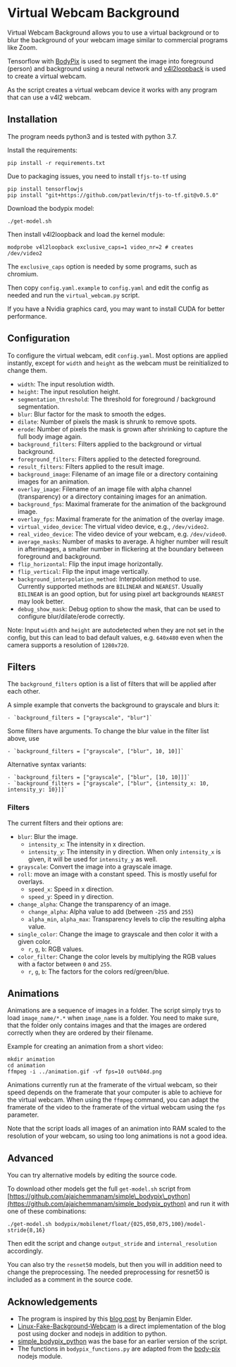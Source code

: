 # Virtual Webcam Background

Virtual Webcam Background allows you to use a virtual background or to blur the background of your webcam image similar to commercial programs like Zoom.

Tensorflow with [BodyPix](https://blog.tensorflow.org/2019/11/updated-bodypix-2.html) is used to segment the image into foreground (person) and background using a neural network and [v4l2loopback](https://github.com/umlaeute/v4l2loopback) is used to create a virtual webcam.

As the script creates a virtual webcam device it works with any program that can use a v4l2 webcam.

## Installation

The program needs python3 and is tested with python 3.7.

Install the requirements:

    pip install -r requirements.txt

Due to packaging issues, you need to install `tfjs-to-tf` using

    pip install tensorflowjs
    pip install "git+https://github.com/patlevin/tfjs-to-tf.git@v0.5.0"

Download the bodypix model:

    ./get-model.sh

Then install v4l2loopback and load the kernel module:

    modprobe v4l2loopback exclusive_caps=1 video_nr=2 # creates /dev/video2

The `exclusive_caps` option is needed by some programs, such as chromium.

Then copy `config.yaml.example` to `config.yaml` and edit the config as needed and run
the `virtual_webcam.py` script.

If you have a Nvidia graphics card, you may want to install CUDA for better performance.

## Configuration

To configure the virtual webcam, edit `config.yaml`. Most options are applied instantly,
except for `width` and `height` as the webcam must be reinitialized to change them.

- `width`: The input resolution width.
- `height`: The input resolution height.
- `segmentation_threshold`: The threshold for foreground / background segmentation.
- `blur`: Blur factor for the mask to smooth the edges.
- `dilate`: Number of pixels the mask is shrunk to remove spots.
- `erode`: Number of pixels the mask is grown after shrinking to capture the full body image again.
- `background_filters`: Filters applied to the background or virtual background.
- `foreground_filters`: Filters applied to the detected foreground.
- `result_filters`: Filters applied to the result image.
- `background_image`: Filename of an image file or a directory containing images for an animation.
- `overlay_image`: Filename of an image file with alpha channel (transparency) or a directory
  containing images for an animation.
- `background_fps`: Maximal framerate for the animation of the background image.
- `overlay_fps`: Maximal framerate for the animation of the overlay image.
- `virtual_video_device`: The virtual video device, e.g., `/dev/video2`.
- `real_video_device`: The video device of your webcam, e.g. `/dev/video0`.
- `average_masks`: Number of masks to average. A higher number will result in afterimages,
  a smaller number in flickering at the boundary between foreground and background.
- `flip_horizontal`: Flip the input image horizontally.
- `flip_vertical`: Flip the input image vertically.
- `background_interpolation_method`: Interpolation method to use. Currently supported methods
  are `BILINEAR` and `NEAREST`. Usually `BILINEAR` is an good option, but for using pixel art
  backgrounds `NEAREST` may look better.
- `debug_show_mask`: Debug option to show the mask, that can be used to configure
  blur/dilate/erode correctly.

Note: Input `width` and `height` are autodetected when they are not set in the config,
but this can lead to bad default values, e.g. `640x480` even when the camera supports
a resolution of `1280x720`.

## Filters

The `background_filters` option is a list of filters that will be applied after each other.

A simple example that converts the background to grayscale and blurs it:

    - `background_filters = ["grayscale", "blur"]`

Some filters have arguments. To change the blur value in the filter list above, use

    - `background_filters = ["grayscale", ["blur", 10, 10]]`

Alternative syntax variants:

    - `background_filters = ["grayscale", ["blur", [10, 10]]]`
    - `background_filters = ["grayscale", ["blur", {intensity_x: 10, intensity_y: 10}]]`

### Filters

The current filters and their options are:

- `blur`: Blur the image.
  - `intensity_x`: The intensity in x direction.
  - `intensity_y`: The intensity in y direction. When only `intensity_x` is given, it will be used for `intensity_y` as well.
- `grayscale`: Convert the image into a grayscale image.
- `roll`: move an image with a constant speed. This is mostly useful for overlays.
  - `speed_x`: Speed in x direction.
  - `speed_y`: Speed in y direction.
- `change_alpha`: Change the transparency of an image.
  - `change_alpha`: Alpha value to add (between `-255` and `255`)
  - `alpha_min`, `alpha_max`: Transparency levels to clip the resulting alpha value.
- `single_color`: Change the image to grayscale and then color it with a given color.
  - `r`, `g`, `b`: RGB values.
- `color_filter`: Change the color levels by multiplying the RGB values with a factor between `0` and `255`.
  - `r`, `g`, `b`: The factors for the colors red/green/blue.

## Animations

Animations are a sequence of images in a folder. The script simply trys to load `image_name/*.*`
when `image_name` is a folder. You need to make sure, that the folder only contains images and that
the images are ordered correctly when they are ordered by their filename.

Example for creating an animation from a short video:

    mkdir animation
    cd animation
    ffmpeg -i ../animation.gif -vf fps=10 out%04d.png

Animations currently run at the framerate of the virtual webcam, so their speed depends on the framerate
that your computer is able to achieve for the virtual webcam. When using the `ffmpeg` command, you can
adapt the framerate of the video to the framerate of the virtual webcam using the `fps` parameter.

Note that the script loads all images of an animation into RAM scaled to the resolution of your webcam, so
using too long animations is not a good idea.

## Advanced

You can try alternative models by editing the source code.

To download other models get the full `get-model.sh` script from [https://github.com/ajaichemmanam/simple\_bodypix\_python](https://github.com/ajaichemmanam/simple_bodypix_python) and run it with one of these combinations:

    ./get-model.sh bodypix/mobilenet/float/{025,050,075,100}/model-stride{8,16}

Then edit the script and change `output_stride` and `internal_resolution` accordingly.

You can also try the `resnet50` models, but then you will in addition need to change the preprocessing.
The needed preprocessing for resnet50 is included as a comment in the source code.

## Acknowledgements

- The program is inspired by this [blog post](https://elder.dev/posts/open-source-virtual-background/) by Benjamin Elder.
- [Linux-Fake-Background-Webcam](https://github.com/fangfufu/Linux-Fake-Background-Webcam) is a direct implementation of the blog post using docker and nodejs in addition to python.
- [simple\_bodypix\_python](https://github.com/ajaichemmanam/simple_bodypix_python) was the base for an earlier version of the script.
- The functions in `bodypix_functions.py` are adapted from the [body-pix](https://github.com/tensorflow/tfjs-models/tree/master/body-pix) nodejs module.
